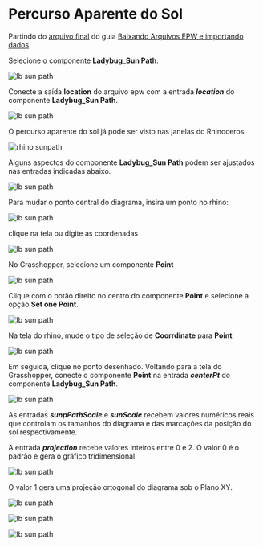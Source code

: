 # Percurso Aparente do Sol

Partindo do [arquivo final](../epw_arq/ladybug_epw.gh) do guia [Baixando Arquivos EPW e importando dados](../epw_arq/ladybug_epw.md).

Selecione o componente **Ladybug_Sun Path**.

![lb sun path](./sunpath_comp.jpg)


Conecte a saída **location** do arquivo epw com a entrada **_location_** do componente **Ladybug_Sun Path**.

![lb sun path](./sunpath_comp_02.jpg)

O percurso aparente do sol já pode ser visto nas janelas do Rhinoceros.

![rhino sunpath](./sunpath_rhino_01.jpg)

Alguns aspectos do componente **Ladybug_Sun Path** podem ser ajustados nas entradas indicadas abaixo.

![lb sun path](./sunpath_comp_03.jpg)

Para mudar o ponto central do diagrama, insira um ponto no rhino:


![lb sun path](./sunpath_comp_04.jpg)

clique na tela ou digite as coordenadas

![lb sun path](./sunpath_comp_05.jpg)


No Grasshopper, selecione um componente **Point**

![lb sun path](./sunpath_comp_06.jpg)

Clique com o botão direito no centro do componente **Point** e selecione a opção **Set one Point**.

![lb sun path](./sunpath_comp_07.jpg)

Na tela do rhino, mude o tipo de seleção de **Coorrdinate** para **Point**

![lb sun path](./sunpath_comp_08.jpg)

Em seguida, clique no ponto desenhado. Voltando para a tela do Grasshopper, conecte o componente **Point** na entrada **_centerPt_** do componente **Ladybug_Sun Path**.

![lb sun path](./sunpath_comp_09.jpg)

As entradas **_sunpPathScale_** e **_sunScale_** recebem valores numéricos reais que controlam os tamanhos do diagrama e das marcações da posição do sol respectivamente.

A entrada **_projection_** recebe valores inteiros entre 0 e 2. O valor 0 é o padrão e gera o gráfico tridimensional.

![lb sun path](./sunpath_comp_10.jpg)

O valor 1 gera uma projeção ortogonal do diagrama sob o Plano XY.

![lb sun path](./sunpath_comp_11.jpg)

![lb sun path](./sunpath_comp_12.jpg)

![lb sun path](./sunpath_comp_13.jpg)